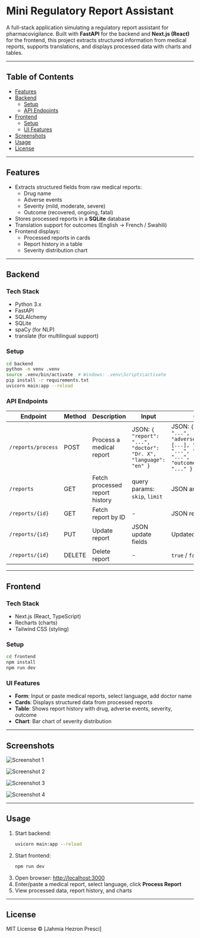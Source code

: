 # Mini Regulatory Report Assistant

A full-stack application simulating a regulatory report assistant for pharmacovigilance. Built with **FastAPI** for the backend and **Next.js (React)** for the frontend, this project extracts structured information from medical reports, supports translations, and displays processed data with charts and tables.

---

## Table of Contents

- [Features](#features)  
- [Backend](#backend)  
  - [Setup](#backend-setup)  
  - [API Endpoints](#api-endpoints)  
- [Frontend](#frontend)  
  - [Setup](#frontend-setup)  
  - [UI Features](#ui-features)  
- [Screenshots](#screenshots)  
- [Usage](#usage)  
- [License](#license)  

---

## Features

- Extracts structured fields from raw medical reports:
  - Drug name  
  - Adverse events  
  - Severity (mild, moderate, severe)  
  - Outcome (recovered, ongoing, fatal)  
- Stores processed reports in a **SQLite** database  
- Translation support for outcomes (English → French / Swahili)  
- Frontend displays:
  - Processed reports in cards  
  - Report history in a table  
  - Severity distribution chart  

---

## Backend

### Tech Stack

- Python 3.x  
- FastAPI  
- SQLAlchemy  
- SQLite  
- spaCy (for NLP)  
- translate (for multilingual support)  

### Setup

```bash
cd backend
python -m venv .venv
source .venv/bin/activate  # Windows: .venv\Scripts\activate
pip install -r requirements.txt
uvicorn main:app --reload
```

### API Endpoints

| Endpoint | Method | Description | Input | Output |
|----------|--------|-------------|-------|--------|
| `/reports/process` | POST | Process a medical report | JSON: `{ "report": "...", "doctor": "Dr. X", "language": "en" }` | JSON: `{ "drug": "...", "adverse_events": [...], "severity": "...", "outcome": "...", "outcome_translated": "..." }` |
| `/reports` | GET | Fetch processed report history | query params: `skip`, `limit` | JSON array of reports |
| `/reports/{id}` | GET | Fetch report by ID | - | JSON report |
| `/reports/{id}` | PUT | Update report | JSON update fields | Updated report |
| `/reports/{id}` | DELETE | Delete report | - | `true` / `false` |

---

## Frontend

### Tech Stack

- Next.js (React, TypeScript)  
- Recharts (charts)  
- Tailwind CSS (styling)  

### Setup

```bash
cd frontend
npm install
npm run dev
```

### UI Features

- **Form**: Input or paste medical reports, select language, add doctor name  
- **Cards**: Displays structured data from processed reports  
- **Table**: Shows report history with drug, adverse events, severity, outcome  
- **Chart**: Bar chart of severity distribution  

---

## Screenshots

![Screenshot 1](frontend/public/1.png)
 
![Screenshot 2](frontend/public/2.png)

![Screenshot 3](frontend/public/3.png) 

![Screenshot 4](frontend/public/4.png)

---

## Usage

1. Start backend:
   ```bash
   uvicorn main:app --reload
   ```
2. Start frontend:
   ```bash
   npm run dev
   ```
3. Open browser: [http://localhost:3000](http://localhost:3000)  
4. Enter/paste a medical report, select language, click **Process Report**  
5. View processed data, report history, and charts  

---

## License

MIT License © [Jahmia Hezron Presci]

